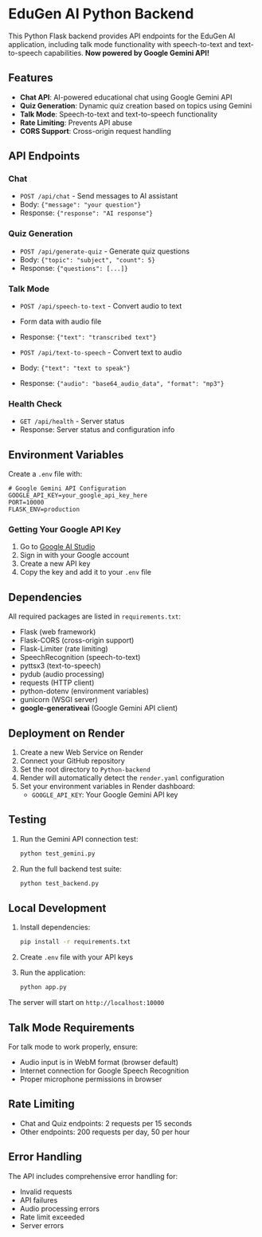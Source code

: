 # EduGen AI Python Backend

This Python Flask backend provides API endpoints for the EduGen AI application, including talk mode functionality with speech-to-text and text-to-speech capabilities. **Now powered by Google Gemini API!**

## Features

- **Chat API**: AI-powered educational chat using Google Gemini API
- **Quiz Generation**: Dynamic quiz creation based on topics using Gemini
- **Talk Mode**: Speech-to-text and text-to-speech functionality
- **Rate Limiting**: Prevents API abuse
- **CORS Support**: Cross-origin request handling

## API Endpoints

### Chat

- `POST /api/chat` - Send messages to AI assistant
- Body: `{"message": "your question"}`
- Response: `{"response": "AI response"}`

### Quiz Generation

- `POST /api/generate-quiz` - Generate quiz questions
- Body: `{"topic": "subject", "count": 5}`
- Response: `{"questions": [...]}`

### Talk Mode

- `POST /api/speech-to-text` - Convert audio to text
- Form data with audio file
- Response: `{"text": "transcribed text"}`

- `POST /api/text-to-speech` - Convert text to audio
- Body: `{"text": "text to speak"}`
- Response: `{"audio": "base64_audio_data", "format": "mp3"}`

### Health Check

- `GET /api/health` - Server status
- Response: Server status and configuration info

## Environment Variables

Create a `.env` file with:

```
# Google Gemini API Configuration
GOOGLE_API_KEY=your_google_api_key_here
PORT=10000
FLASK_ENV=production
```

### Getting Your Google API Key

1. Go to [Google AI Studio](https://makersuite.google.com/app/apikey)
2. Sign in with your Google account
3. Create a new API key
4. Copy the key and add it to your `.env` file

## Dependencies

All required packages are listed in `requirements.txt`:

- Flask (web framework)
- Flask-CORS (cross-origin support)
- Flask-Limiter (rate limiting)
- SpeechRecognition (speech-to-text)
- pyttsx3 (text-to-speech)
- pydub (audio processing)
- requests (HTTP client)
- python-dotenv (environment variables)
- gunicorn (WSGI server)
- **google-generativeai** (Google Gemini API client)

## Deployment on Render

1. Create a new Web Service on Render
2. Connect your GitHub repository
3. Set the root directory to `Python-backend`
4. Render will automatically detect the `render.yaml` configuration
5. Set your environment variables in Render dashboard:
   - `GOOGLE_API_KEY`: Your Google Gemini API key

## Testing

1. Run the Gemini API connection test:

   ```bash
   python test_gemini.py
   ```

2. Run the full backend test suite:
   ```bash
   python test_backend.py
   ```

## Local Development

1. Install dependencies:

   ```bash
   pip install -r requirements.txt
   ```

2. Create `.env` file with your API keys

3. Run the application:
   ```bash
   python app.py
   ```

The server will start on `http://localhost:10000`

## Talk Mode Requirements

For talk mode to work properly, ensure:

- Audio input is in WebM format (browser default)
- Internet connection for Google Speech Recognition
- Proper microphone permissions in browser

## Rate Limiting

- Chat and Quiz endpoints: 2 requests per 15 seconds
- Other endpoints: 200 requests per day, 50 per hour

## Error Handling

The API includes comprehensive error handling for:

- Invalid requests
- API failures
- Audio processing errors
- Rate limit exceeded
- Server errors
